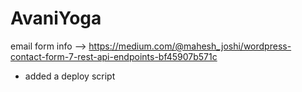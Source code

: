 # AvaniYoga

email form info -->
<https://medium.com/@mahesh_joshi/wordpress-contact-form-7-rest-api-endpoints-bf45907b571c>

* added a deploy script

